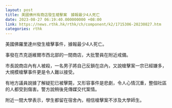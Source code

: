 ```yaml
---
layout: post
title: 美國佛州有商店發生槍擊案　據報最少4人死亡
date: 2023-08-27 06:19:40.000000000 +08:00
link: https://news.rthk.hk/rthk/ch/component/k2/1715306-20230827.htm
categories: rthk
---
```


美國佛羅里達州發生槍擊事件，據報最少4人死亡。

事發在杰克遜維爾市西北部的一間商店，大批警員在附近戒備。

市長說商店內有人被殺，一名男子將自己反鎖在店內，又說槍擊案一宗已經嫌多，大規模槍擊事件更是令人難以接受。

有地方議員說據了解疑犯已被擊斃，又形容事件是悲劇，令人心情沉重，整個社區的人都受到傷害。警方說稍後見傳媒交代案情。

附近一間大學表示，學生都留在宿舍內，相信槍擊案不涉及大學師生。
